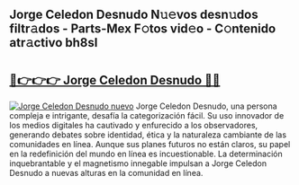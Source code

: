 ## Jorge Celedon Desnudo N𝚞𝚎vos desn𝚞dos filtr𝚊dos - Parts-Mex F𝚘tos vid𝚎o - C𝚘ntenido atr𝚊ctivo bh8sI

# <h2><a href="http://mb3oox.tromn.icu/?c=Jorge+Celedon+Desnudo">🔗👉👉👉 Jorge Celedon Desnudo 🔗🔗</a></h2>

[![Jorge Celedon Desnudo nuevo](https://i.imgur.com/pEAQMta.gif)](http://mb3oox.tromn.icu/?c=Jorge+Celedon+Desnudo)
Jorge Celedon Desnudo, una persona compleja e intrigante, desafía la categorización fácil. Su uso innovador de los medios digitales ha cautivado y enfurecido a los observadores, generando debates sobre identidad, ética y la naturaleza cambiante de las comunidades en línea. Aunque sus planes futuros no están claros, su papel en la redefinición del mundo en línea es incuestionable. La determinación inquebrantable y el magnetismo innegable impulsan a Jorge Celedon Desnudo a nuevas alturas en la comunidad en línea.
